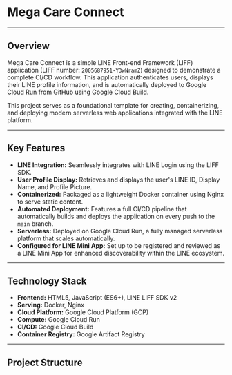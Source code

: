 # Mega Care Connect

---

## Overview

Mega Care Connect is a simple LINE Front-end Framework (LIFF) application (LIFF number: `2005687951-Y3wNramZ`) designed to demonstrate a complete CI/CD workflow. This application authenticates users, displays their LINE profile information, and is automatically deployed to Google Cloud Run from GitHub using Google Cloud Build.

This project serves as a foundational template for creating, containerizing, and deploying modern serverless web applications integrated with the LINE platform.

---

## Key Features

* **LINE Integration:** Seamlessly integrates with LINE Login using the LIFF SDK.
* **User Profile Display:** Retrieves and displays the user's LINE ID, Display Name, and Profile Picture.
* **Containerized:** Packaged as a lightweight Docker container using Nginx to serve static content.
* **Automated Deployment:** Features a full CI/CD pipeline that automatically builds and deploys the application on every push to the `main` branch.
* **Serverless:** Deployed on Google Cloud Run, a fully managed serverless platform that scales automatically.
* **Configured for LINE Mini App:** Set up to be registered and reviewed as a LINE Mini App for enhanced discoverability within the LINE ecosystem.

---

## Technology Stack

* **Frontend:** HTML5, JavaScript (ES6+), LINE LIFF SDK v2
* **Serving:** Docker, Nginx
* **Cloud Platform:** Google Cloud Platform (GCP)
* **Compute:** Google Cloud Run
* **CI/CD:** Google Cloud Build
* **Container Registry:** Google Artifact Registry

---

## Project Structure
